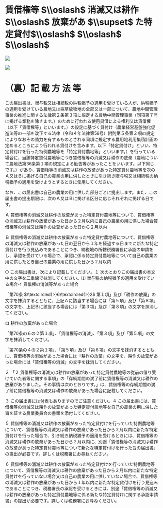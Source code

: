 # 賃借権等 $\\oslash$ 消滅又は耕作 $\\oslash$ 放棄があ $\\supset$ た特定貸付$\\oslash$ $\\oslash$ $\\oslash$

![](https://www.nta.go.jp/tmp/d9cc6a0f-3357-40d3-8434-270a3b75bfce/images/f3ba3b59acaaf7de409008275b5b26b729ac7577c2bfaf12d4c1188d69a054d1.jpg)

![](https://www.nta.go.jp/tmp/d9cc6a0f-3357-40d3-8434-270a3b75bfce/images/3dc9ecbc0ebe5fca1b3f7e2a260272548fe3486cfae0809766eeaaf1e025e601.jpg)

# （裏）記 載 方 法 等

この届出書は、贈与税又は相続税の納税猶予の適用を受けている人が、納税猶予の適用を受けている農地又は採草放牧地の全部又は一部について、農地中間管理事業の推進に関する法律第２条第３項に規定する農地中間管理事業（同項第７号に掲げる業務を除きます。）のために行われる使用貸借による権利又は賃借権（以下「賃借権等」といいます。）の設定に基づく貸付け（農業経営基盤強化促進法等の一部を改正する法律（令和４年法律第56号）附則第５条第２項の規定によりなおその効力を有するものとされる同項に規定する農用地利用集積計画の定めるところにより行われる貸付けを含みます。以下「特定貸付け」といい、特定貸付けを行った特例農地等を「特定貸付農地等」といいます。）を行っている場合に、当該特定貸付農地等につき賃借権等の消滅又は耕作の放棄（農地について農地法第36条第１項の規定による勧告等があったことをいいます。以下同じです。）があり、賃借権等の消滅又は耕作の放棄があった特定貸付農地等を次のＡ又はＢに掲げる自己の農業の用に供したときに引き続き贈与税又は相続税の納税猶予の適用を受けようとするときに使用してください。

なお、この届出書は自己の農業の用に供した部分ごとに提出します。また、この届出書の提出期限は、次のＡ又はＢに掲げる区分に応じそれぞれに掲げる日です。

Ａ 賃借権等の消滅又は耕作の放棄があった特定貸付農地等について、賃借権等の消滅又は耕作の放棄があった日から２月以内に自己の農業の用に供した場合賃借権等の消滅又は耕作の放棄があった日から２月以内

Ｂ 賃借権等の消滅又は耕作の放棄があった特定貸付農地等について、賃借権等の消滅又は耕作の放棄があった日の翌日から１年を経過する日までに新たな特定貸付けを行う見込みであることにつき、納税地の所轄税務署長に承認の申請をし、承認を受けている場合で、承認に係る特定貸付農地等について自己の農業の用に供したとき自己の農業の用に供した日から２月以内

○ この届出書は、次により記載してください。１ 次のとおりこの届出書の本文中の文字を二重線で抹消してください。⑴ 贈与税の納税猶予の適用を受けている場合イ 賃借権の消滅等があった場合

「第70条 $\\textcircled{>}6\\textcircled{>}2$ 第１項」及び「耕作の放棄」の文字を抹消するとともに、上記Ａに該当する場合には「第５項」及び「第８項」の文字を、上記Ｂに該当する場合には「第３項」及び「第８項」の文字を抹消してください。

ロ 耕作の放棄があった場合

「第70条の６の２第１項」、「賃借権等の消滅」、「第３項」及び「第５項」の文字を抹消してください。

「第70条の４の２第１項」、「第５項」及び「第８項」の文字を抹消するとともに、賃借権等の消滅があった場合には「耕作の放棄」の文字を、耕作の放棄があった場合には「賃借権等の消滅」の文字を抹消してください。

２ 「２ 賃借権等の消滅又は耕作の放棄があった特定貸付農地等の従前の借り受けていた者等に関する事項」の「存続期間の満了前に賃借権等の消滅又は耕作の放棄がありました。その事情は次のとおりです。」は、賃借権等の存続期間の満了前に賃借権等の消滅又は耕作の放棄があった場合に記載してください。

３ この届出書には付表もありますのでご注意ください。４ この届出書には、賃借権等の消滅又は耕作の放棄があった特定貸付農地等を自己の農業の用に供した旨を証する農業委員会の書類を添付してください。

５ 賃借権等の消滅又は耕作の放棄があった特定貸付けを行っていた特例農地等について、賃借権等の消滅又は耕作の放棄があった日から２月以内に新たな特定貸付けを行った場合で、引き続き納税猶予の適用を受けるときには、賃借権等の消滅又は耕作の放棄があった日から２月以内に、別途「賃借権等の消滅又は耕作の放棄があった特定貸付農地等について新たな特定貸付けを行った旨の届出書」の提出が必要です。詳しくは税務署にお尋ねください。

６ 賃借権等の消滅又は耕作の放棄があった特定貸付けを行っていた特例農地等について、賃借権等の消滅又は耕作の放棄があった日から２月以内に新たな特定貸付けを行っていない場合又は自己の農業の用に供していない場合で、賃借権等の消滅又は耕作の放棄があった日から１年以内に新たな特定貸付けを行う見込みであることにつき、税務署長の承認を受けるときには、別途「賃借権等の消滅又は耕作の放棄があった特定貸付農地等に係る新たな特定貸付けに関する承認申請書」の提出が必要です。詳しくは税務署にお尋ねください。